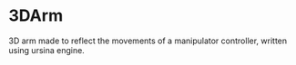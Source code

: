 # 3DArm

3D arm made to reflect the movements of a manipulator controller, written using ursina engine.